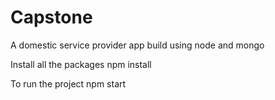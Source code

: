 # Capstone
A domestic service provider app build using node and mongo

Install all the packages 
npm install

To run the project
npm start


